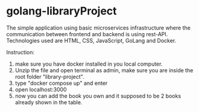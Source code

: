 # golang-libraryProject
The simple application using basic microservices infrastructure where the communication between frontend and backend is using rest-API. Technologies used are HTML, CSS, JavaScript, GoLang and Docker.

Instruction:
1. make sure you have docker installed in you local computer.
2. Unzip the file and open terminal as admin, make sure you are inside the root folder "library-project".
3. type "docker compose up" and enter
4. open localhost:3000
5. now you can add the book you own and it supposed to be 2 books already shown in the table.
